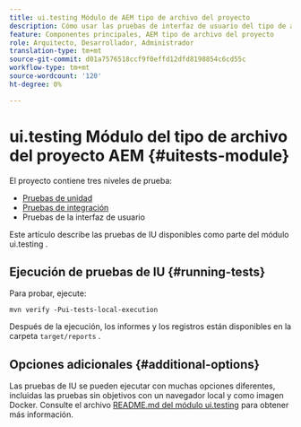 ```yaml
---
title: ui.testing Módulo de AEM tipo de archivo del proyecto
description: Cómo usar las pruebas de interfaz de usuario del tipo de archivo del proyecto AEM
feature: Componentes principales, AEM tipo de archivo del proyecto
role: Arquitecto, Desarrollador, Administrador
translation-type: tm+mt
source-git-commit: d01a7576518ccf9f0effd12dfd8198854c6cd55c
workflow-type: tm+mt
source-wordcount: '120'
ht-degree: 0%

---
```



# ui.testing Módulo del tipo de archivo del proyecto AEM {#uitests-module}

El proyecto contiene tres niveles de prueba:

* [Pruebas de unidad](core.md#unit-tests)
* [Pruebas de integración](ittests.md)
* Pruebas de la interfaz de usuario

Este artículo describe las pruebas de IU disponibles como parte del módulo ui.testing .

## Ejecución de pruebas de IU {#running-tests}

Para probar, ejecute:

```shell
mvn verify -Pui-tests-local-execution
```

Después de la ejecución, los informes y los registros están disponibles en la carpeta `target/reports` .

## Opciones adicionales {#additional-options}

Las pruebas de IU se pueden ejecutar con muchas opciones diferentes, incluidas las pruebas sin objetivos con un navegador local y como imagen Docker. Consulte el archivo [README.md del módulo ui.testing](https://github.com/adobe/aem-project-archetype/tree/master/src/main/archetype/ui.tests) para obtener más información.
